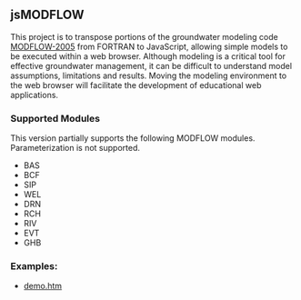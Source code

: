 ## jsMODFLOW

This project is to transpose portions of the groundwater modeling code [MODFLOW-2005](http://water.usgs.gov/ogw/modflow/MODFLOW.html) from FORTRAN to JavaScript, allowing simple models to be executed within a web browser. Although modeling is a critical tool for effective groundwater management, it can be difficult to understand model assumptions, limitations and results. Moving the modeling environment to the web browser will facilitate the development of educational web applications. 

### Supported Modules
This version partially supports the following MODFLOW modules. Parameterization is not supported.

- BAS
- BCF
- SIP
- WEL
- DRN
- RCH 
- RIV
- EVT
- GHB 


### Examples:
- [demo.htm](https://davidjjones.github.io/jsMODFLOW/demo.htm)
